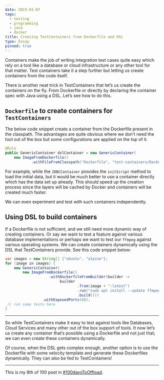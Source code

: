 ```yaml
---
date: 2023-01-07
tags:
  - testing
  - programming
  - java
  - docker
title: Creating TestContainers from Dockerfile and DSL
type: Essay
pinned: true
---
```

Containers make the job of writing integration test cases quite easy which rely
on a tool like a database or cloud infrastructure or any other tool for that
matter. Test containers take it a step further but letting us create containers
 from the code itself.

There is another neat trick in TestContainers that let’s us create the
containers on the fly. From Dockerfile or directly by declaring the container
spec with Java using a DSL. Let’s see how to do this.

## `Dockerfile` to create containers for `TestContainers`

The below code snippet create a container from the Dockerfile present in the
classpath. The advantages are quite obvious where we don’t need the tool out of
the box but some configurations are applied on the top of it.

```java
@Rule
public GenericContainer dslContainer = new GenericContainer(
    new ImageFromDockerfile()
            .withFileFromClasspath("Dockerfile", "test-containers/Dockerfile"))
```

For example, while the `JDBCContainer` provides the `initScript` method to load
the initial data, but it would be much better to use a container directly which
has the data set up already. This should speed up the creation process since
the layers will be cached by Docker and containers will be created much faster.

We can even experiment and test with such containers independently.

## Using DSL to build containers

If a Dockerfile is not sufficient, and we still need more dynamic way of
creating containers. Or say we want to test a feature against various database
implementations or perhaps we want to test our `ffmpeg` against various
operating systems. We can create containers dynamically using the DSL that
TestContainers provide. See this code snippet below:

```java
var images = new String[] {"ubuntu", "alpine"};
for (image in images) {
    new GenericContainer(
        new ImageFromDockerfile()
                    .withDockerfileFromBuilder(builder ->
                         builder
                                 .from(image + ":latest")
                                 .run("sudo apt install --update ffmpeg")
                                 .build()))
                 .withExposedPorts(80);
 // run some tests here
}
```

---

So while TestContainers make it easy to test against tools like Databases,
Cloud Services and many other out of the box support of tools. It now let’s us
create any container that’s possible using a Dockerfile and not just that; we
can even create these containers dynamically.

Of course, when the DSL gets complex enough, another option is to use the
Dockerfile with some velocity template and generate these Dockerfiles
dynamically. They can also be fed to TestContainers!

---

This is my 8th of 100 post in [#100daysToOffload](https://100daystooffload.com/).
